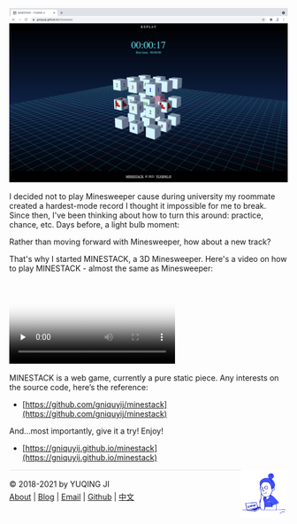 ![minestack](./cover-bg.png)

I decided not to play Minesweeper cause during university my roommate created a hardest-mode record I thought it impossible for me to break. Since then, I've been thinking about how to turn this around: practice, chance, etc. Days before, a light bulb moment:

Rather than moving forward with Minesweeper, how about a new track?

That's why I started MINESTACK, a 3D Minesweeper. Here's a video on how to play MINESTACK - almost the same as Minesweeper:

<video controls="" preload="none" poster="https://raw.githubusercontent.com/gniquyij/minestack/gh-pages/cover.png"><source src="https://www.youtube.com/watch?v=cfZS67XCwYc" type="video/mp4"></video>

MINESTACK is a web game, currently a pure static piece. Any interests on the source code, here’s the reference:

- [https://github.com/gniquyij/minestack](https://github.com/gniquyij/minestack)

And…most importantly, give it a try! Enjoy!

- [https://gniquyij.github.io/minestack](https://gniquyij.github.io/minestack)

<div><a href="https://gniquyij.github.io/daily"><img src="https://github.com/gniquyij/gniquyij.github.io/blob/master/avatar.png?raw=true" style="float:right;width:85px;height:85px"/></a></div><div style="border-top:1px solid #e1e4e8;padding-top:16px"></div>
<div>© 2018-2021 by YUQING JI</div>
<div style="padding-top:0.3em"><a href="https://gniquyij.github.io/en/about">About</a> | <a href="https://gniquyij.github.io/">Blog</a> | <a href="mailto:yuqing.ji@outlook.com">Email</a> | <a href="https://github.com/gniquyij">Github</a> | <a href="https://gniquyij.github.io/zh">中文</a></div>